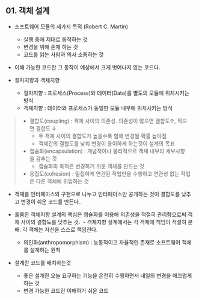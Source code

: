 ## 01. 객체 설계 

- 소프트웨어 모듈의 세가지 목적 (Robert C. Martin)
  - 실행 중에 제대로 동작하는 것
  - 변경을 위해 존재 하는 것
  - 코드를 읽는 사람과 의사 소통하는 것
- 이해 가능한 코드란 그 동작이 예상에서 크게 벗어나지 않는 코드다. 
 
- 절차지향과 객체지향
  - 절차지향 : 프로세스(Process)와 데이터(Data)를 별도의 모듈에 위치시키는 방식
  - 객체지향 : 데이터와 프로세스가 동일한 모듈 내부에 위치시키는 방식
 
> - 결합도(coupling) : 객체 사이의 의존성. 의존성이 많으면 결합도↑, 적으면 결합도 ↓  
>     - 두 객체 사이의 결합도가 높을수록 함께 변경될 확률 높아짐
>     - 객체간의 결합도를 낮춰 변경이 용이하게 하는것이 설계의 목표
> - 캡슐화(encapsulation) : 개념적이나 물리적으로 객체 내부의 세부사항을 감추는 것
>     - 캡슐화의 목적은 변경하기 쉬운 객체를 만드는 것
> - 응집도(cohesion) : 밀접하게 연관된 작업만을 수행하고 연관성 없는 작업은 다른 객체에 위임하는 것
 
- 객체를 인터페이스와 구현으로 나누고 인터페이스만 공개하는 것이 결합도를 낮추고 변경이 쉬운 코드를 만든다..
- 훌륭한 객체지향 설계의 핵심은 캡슐화를 이용해 의존성을 적절히 관리함으로써 객체 사이의 결합도를 낮추는 것. 
- 객체지향 설계에서는 각 객체에 책임이 적절히 분배. 각 객체는 자신을 스스로 책임진다. 
  - 의인화(anthropomorphism) : 능동적이고 자율적인 존재로 소프트웨어 객체를 설계하는 원칙

- 설계란 코드를 배치하는것
  - 좋은 설계란 오늘 요구하는 기능을 온전히 수행하면서 내일의 변경을 매끄럽게 하는 것
  - 변경 가능한 코드란 이해하기 쉬운 코드
